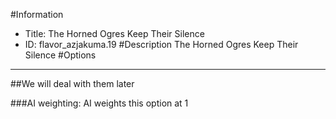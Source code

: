 #Information
 - Title: The Horned Ogres Keep Their Silence
 - ID: flavor_azjakuma.19
#Description
The Horned Ogres Keep Their Silence
#Options

___
##We will deal with them later

###AI weighting:
AI weights this option at 1

